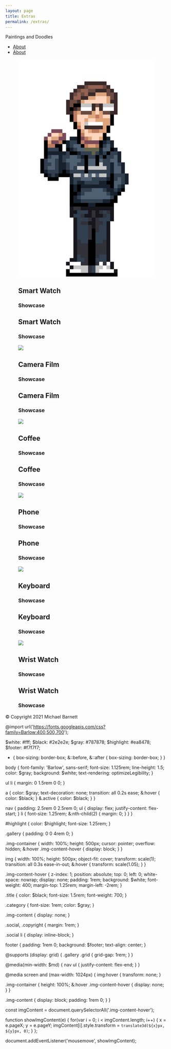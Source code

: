 ```yaml
---
layout: page
title: Extras
permalink: /extras/
---
```

<nav>
  <div class="container">
    <div class="grid">
      <div class="column-xs-12 column-md-10">
        <p id="highlight">Paintings and Doodles</p>
      </div>
      <div class="column-xs-12 column-md-2">
        <ul>
          <li><a href="#" class="active">About</a></li>
          <li><a href="#">About</a></li>
        </ul>
      </div>
    </div>
  </div>
</nav>
<section class="gallery">
  <div class="container">
    <div class="grid">
      <div class="column-xs-12 column-md-4">
        <figure class="img-container">
          <img src="/assets/img/4b.png" />
          <figcaption class="img-content">
            <h2 class="title">Smart Watch</h2>
            <h3 class="category">Showcase</h3>
          </figcaption>
          <span class="img-content-hover">
            <h2 class="title">Smart Watch</h2>
            <h3 class="category">Showcase</h3>
          </span>
        </figure>
      </div>
      <div class="column-xs-12 column-md-4">
        <figure class="img-container">
          <img src="https://source.unsplash.com/5VXH4RG88gc" />
          <figcaption class="img-content">
            <h2 class="title">Camera Film</h2>
            <h3 class="category">Showcase</h3>
          </figcaption>
          <span class="img-content-hover">
            <h2 class="title">Camera Film</h2>
            <h3 class="category">Showcase</h3>
          </span>
        </figure>
      </div>
      <div class="column-xs-12 column-md-4">
        <figure class="img-container">
          <img src="https://source.unsplash.com/XtUd5SiX464">
          <figcaption class="img-content">
            <h2 class="title">Coffee</h2>
            <h3 class="category">Showcase</h3>
          </figcaption>
          <span class="img-content-hover">
            <h2 class="title">Coffee</h2>
            <h3 class="category">Showcase</h3>
          </span>
        </figure>
      </div>
      <div class="column-xs-12 column-md-6">
        <figure class="img-container">
          <img src="https://source.unsplash.com/JYGnB9gTCls" />
          <figcaption class="img-content">
            <h2 class="title">Phone</h2>
            <h3 class="category">Showcase</h3>
          </figcaption>
          <span class="img-content-hover">
            <h2 class="title">Phone</h2>
            <h3 class="category">Showcase</h3>
          </span>
        </figure>
      </div>
      <div class="column-xs-12 column-md-6">
        <figure class="img-container">
          <img src="https://source.unsplash.com/-RBuQ2PK_L8" />
          <figcaption class="img-content">
            <h2 class="title">Keyboard</h2>
            <h3 class="category">Showcase</h3>
          </figcaption>
          <span class="img-content-hover">
            <h2 class="title">Keyboard</h2>
            <h3 class="category">Showcase</h3>
          </span>
        </figure>
      </div>
      <div class="column-xs-12">
        <figure class="img-container">
          <img src="https://source.unsplash.com/P44RIGl9V54" />
          <figcaption class="img-content">
            <h2 class="title">Wrist Watch</h2>
            <h3 class="category">Showcase</h3>
          </figcaption>
          <span class="img-content-hover">
            <h2 class="title">Wrist Watch</h2>
            <h3 class="category">Showcase</h3>
          </span>
        </figure>
      </div>
    </div>
  </div>
</section>
<footer>
  <div class="container">
    <div class="grid">
      <div class="column-xs-12">
        <p class="copyright">&copy; Copyright 2021 Michael Barnett</p>
      </div>
    </div>
  </div>
</footer>

@import url('https://fonts.googleapis.com/css?family=Barlow:400,500,700');

$white: #fff;
$black: #2e2e2e;
$gray: #787878;
$highlight: #ea8478;
$footer: #f7f7f7;

* {
  box-sizing: border-box;
  &::before, &::after {
    box-sizing: border-box;
  }
}

body {
  font-family: 'Barlow', sans-serif;
  font-size: 1.125rem;
  line-height: 1.5;
  color: $gray;
  background: $white;
  text-rendering: optimizeLegibility;
}

ul li {
  margin: 0 1.5rem 0 0;
}

a {
  color: $gray;
  text-decoration: none;
  transition: all 0.2s ease;
  &:hover {
    color: $black;
  }
  &.active {
    color: $black;
  }
}

nav {
  padding: 2.5rem 0 2.5rem 0;
  ul {
    display: flex;
    justify-content: flex-start;
  }
  li {
    font-size: 1.25rem;
    &:nth-child(2) {
      margin: 0;
    }
  }
}

#highlight {
  color: $highlight;
  font-size: 1.25rem;
}

.gallery {
  padding: 0 0 4rem 0;
}

.img-container {
  width: 100%;
  height: 500px;
  cursor: pointer;
  overflow: hidden;
  &:hover .img-content-hover {
    display: block;
  }
}

img {
	width: 100%;
  height: 500px;
	object-fit: cover;
  transform: scale(1);
  transition: all 0.3s ease-in-out;
  &:hover {
    transform: scale(1.05);
  }
}

.img-content-hover {
  z-index: 1;
  position: absolute;
  top: 0;
  left: 0;
  white-space: nowrap;
  display: none;
  padding: 1rem;
  background: $white;
  font-weight: 400;
  margin-top: 1.25rem;
  margin-left: -2rem;
}

.title {
  color: $black;
  font-size: 1.5rem;
  font-weight: 700;
}

.category {
  font-size: 1rem;
  color: $gray;
}

.img-content {
  display: none;
}

.social, .copyright {
  margin: 1rem;
}

.social li {
  display: inline-block;
}

footer {
  padding: 1rem 0;
  background: $footer;
  text-align: center;
}

@supports (display: grid) {
  .gallery .grid {
    grid-gap: 1rem;
  }
}

@media(min-width: $md) {
  nav ul {
    justify-content: flex-end;
  }
}

@media screen and (max-width: 1024px) {
  img:hover {
    transform: none;
  }
  
  .img-container {
    height: 100%;
    &:hover .img-content-hover {
      display: none;
    }
  }

  .img-content {
    display: block;
    padding: 1rem 0;
  }
}

const imgContent = document.querySelectorAll('.img-content-hover');

function showImgContent(e) {
  for(var i = 0; i < imgContent.length; i++) {
    x = e.pageX;
    y = e.pageY;
    imgContent[i].style.transform = `translate3d(${x}px, ${y}px, 0)`;
  }
};

document.addEventListener('mousemove', showImgContent);